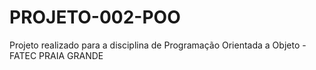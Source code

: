 # PROJETO-002-POO
Projeto realizado para a disciplina de Programação Orientada a Objeto - FATEC PRAIA GRANDE
